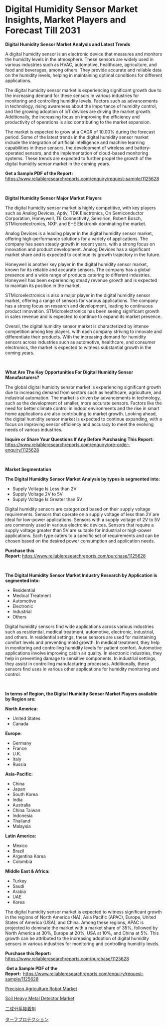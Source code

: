 <p><h1>Digital Humidity Sensor Market Insights, Market Players and Forecast Till 2031</h1></p><p><strong>Digital Humidity Sensor Market Analysis and Latest Trends</strong></p>
<p><p>A digital humidity sensor is an electronic device that measures and monitors the humidity levels in the atmosphere. These sensors are widely used in various industries such as HVAC, automotive, healthcare, agriculture, and food and beverages, among others. They provide accurate and reliable data on the humidity levels, helping in maintaining optimal conditions for different applications.</p><p>The digital humidity sensor market is experiencing significant growth due to the increasing demand for these sensors in various industries for monitoring and controlling humidity levels. Factors such as advancements in technology, rising awareness about the importance of humidity control, and the growing adoption of IoT devices are driving the market growth. Additionally, the increasing focus on improving the efficiency and productivity of operations is also contributing to the market expansion.</p><p>The market is expected to grow at a CAGR of 10.00% during the forecast period. Some of the latest trends in the digital humidity sensor market include the integration of artificial intelligence and machine learning capabilities in these sensors, the development of wireless and battery-operated sensors, and the implementation of cloud-based monitoring systems. These trends are expected to further propel the growth of the digital humidity sensor market in the coming years.</p></p>
<p><strong>Get a Sample PDF of the Report:&nbsp;</strong> <a href="https://www.reliableresearchreports.com/enquiry/request-sample/1125628">https://www.reliableresearchreports.com/enquiry/request-sample/1125628</a></p>
<p>&nbsp;</p>
<p><strong>Digital Humidity Sensor Major Market Players</strong></p>
<p><p>The digital humidity sensor market is highly competitive, with key players such as Analog Devices, Aptiv, TDK Electronics, On Semiconductor Corporation, Honeywell, TE Connectivity, Sensirion, Robert Bosch, STMicroelectronics, NXP, and E+E Elektronik dominating the market.</p><p>Analog Devices is a leading player in the digital humidity sensor market, offering high-performance solutions for a variety of applications. The company has seen steady growth in recent years, with a strong focus on innovation and product development. Analog Devices has a significant market share and is expected to continue its growth trajectory in the future.</p><p>Honeywell is another key player in the digital humidity sensor market, known for its reliable and accurate sensors. The company has a global presence and a wide range of products catering to different industries. Honeywell has been experiencing steady revenue growth and is expected to maintain its position in the market.</p><p>STMicroelectronics is also a major player in the digital humidity sensor market, offering a range of sensors for various applications. The company has a strong focus on research and development, leading to continuous product innovation. STMicroelectronics has been seeing significant growth in sales revenue and is expected to continue to expand its market presence.</p><p>Overall, the digital humidity sensor market is characterized by intense competition among key players, with each company striving to innovate and differentiate their products. With the increasing demand for humidity sensors across industries such as automotive, healthcare, and consumer electronics, the market is expected to witness substantial growth in the coming years.</p></p>
<p>&nbsp;</p>
<p><strong>What Are The Key Opportunities For Digital Humidity Sensor Manufacturers?</strong></p>
<p><p>The global digital humidity sensor market is experiencing significant growth due to increasing demand from sectors such as healthcare, agriculture, and industrial automation. The market is driven by advancements in technology, such as the development of smaller, more accurate sensors. Factors like the need for better climate control in indoor environments and the rise in smart home applications are also contributing to market growth. Looking ahead, the digital humidity sensor market is expected to continue expanding, with a focus on improving sensor efficiency and accuracy to meet the evolving needs of various industries.</p></p>
<p><strong>Inquire or Share Your Questions If Any Before Purchasing This Report:</strong> <a href="https://www.reliableresearchreports.com/enquiry/pre-order-enquiry/1125628">https://www.reliableresearchreports.com/enquiry/pre-order-enquiry/1125628</a></p>
<p>&nbsp;</p>
<p><strong>Market Segmentation</strong></p>
<p><strong>The Digital Humidity Sensor Market Analysis by types is segmented into:</strong></p>
<p><ul><li>Supply Voltage Is Less than 2V</li><li>Supply Voltage 2V to 5V</li><li>Supply Voltage Is Greater than 5V</li></ul></p>
<p><p>Digital humidity sensors are categorized based on their supply voltage requirements. Sensors that operate on a supply voltage of less than 2V are ideal for low-power applications. Sensors with a supply voltage of 2V to 5V are commonly used in various electronic devices. Sensors that require a supply voltage greater than 5V are suitable for industrial or high-power applications. Each type caters to a specific set of requirements and can be chosen based on the desired power consumption and application needs.</p></p>
<p><strong>Purchase this Report:&nbsp;</strong><a href="https://www.reliableresearchreports.com/purchase/1125628">https://www.reliableresearchreports.com/purchase/1125628</a></p>
<p>&nbsp;</p>
<p><strong>The Digital Humidity Sensor Market Industry Research by Application is segmented into:</strong></p>
<p><ul><li>Residential</li><li>Medical Treatment</li><li>Automotive</li><li>Electronic</li><li>Industrial</li><li>Others</li></ul></p>
<p><p>Digital humidity sensors find wide applications across various industries such as residential, medical treatment, automotive, electronic, industrial, and others. In residential settings, these sensors are used for maintaining comfort levels and preventing mold growth. In medical treatment, they help in monitoring and controlling humidity levels for patient comfort. Automotive applications involve improving cabin air quality. In electronic industries, they help in preventing damage to sensitive components. In industrial settings, they assist in controlling manufacturing processes. Additionally, these sensors find uses in various other applications for humidity monitoring and control.</p></p>
<p>&nbsp;</p>
<p><strong>In terms of Region, the Digital Humidity Sensor Market Players available by Region are:</strong></p>
<p>
    <p> <strong> North America: </strong>
        <ul>
            <li>United States</li>
            <li>Canada</li>
        </ul>
        </p> 
    <p> <strong> Europe: </strong>
        <ul>
            <li>Germany</li>
            <li>France</li>
            <li>U.K.</li>
            <li>Italy</li>
            <li>Russia</li>
        </ul>
        </p> 
    <p> <strong> Asia-Pacific: </strong>
        <ul>
            <li>China</li>
            <li>Japan</li>
            <li>South Korea</li>
            <li>India</li>
            <li>Australia</li>
            <li>China Taiwan</li>
            <li>Indonesia</li>
            <li>Thailand</li>
            <li>Malaysia</li>
        </ul>
        </p> 
    <p> <strong> Latin America: </strong>
        <ul>
            <li>Mexico</li>
            <li>Brazil</li>
            <li>Argentina Korea</li>
            <li>Colombia</li>
        </ul>
        </p> 
    <p> <strong> Middle East & Africa: </strong>
        <ul>
            <li>Turkey</li>
            <li>Saudi</li>
            <li>Arabia</li>
            <li>UAE</li>
            <li>Korea</li>
        </ul>
    </p>
    </p>
<p><p>The digital humidity sensor market is expected to witness significant growth in the regions of North America (NA), Asia Pacific (APAC), Europe, United States of America (USA), and China. Among these regions, APAC is projected to dominate the market with a market share of 35%, followed by North America at 30%, Europe at 20%, USA at 10%, and China at 5%. This growth can be attributed to the increasing adoption of digital humidity sensors in various industries for monitoring and controlling humidity levels.</p></p>
<p><strong>Purchase this Report: </strong><a href="https://www.reliableresearchreports.com/purchase/1125628">https://www.reliableresearchreports.com/purchase/1125628</a></p>
<p>&nbsp;<strong>Get a Sample PDF of the Report:&nbsp;&nbsp;</strong><a href="https://www.reliableresearchreports.com/enquiry/request-sample/1125628">https://www.reliableresearchreports.com/enquiry/request-sample/1125628</a></p>
<p><strong></strong></p>
<p><p><a href="https://issuu.com/reportprime-2/docs/precision-agriculture-robot-market-size-2030.pptx">Precision Agriculture Robot Market</a></p><p><a href="https://issuu.com/reportprime-2/docs/soil-heavy-metal-detector-market-size-2030.pptx">Soil Heavy Metal Detector Market</a></p><p><a href="https://github.com/KaydenJohns1964/Market-Research-Report-List-1/blob/main/45849518245.md">二成分系接着剤</a></p><p><a href="https://github.com/marbadji/Market-Research-Report-List-1/blob/main/88689998244.md">ターフプロテクション</a></p></p>